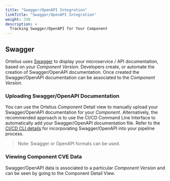 ```yaml
---
title: "Swagger/OpenAPI Integration"
linkTitle: "Swagger/OpenAPI Integration"
weight: 330
description: >
  Tracking Swagger/OpenAPI for Your Component
---
```


## Swagger

Ortelius uses [Swagger](https://swagger.io/) to display your microservice / API documentation, based on your _Component Version_. Developers create, or automate the creation of Swagger/OpenAPI documentation. Once created the Swagger/OpenAPI documentation can be associated to the _Component Version_.

### Uploading Swagger/OpenAPI Documentation

You can use the Ortelius _Component_ Detail view to manually upload your Swagger/OpenAPI documentation for your _Component_. Alternatively, the recommended approach is to use the CI/CD Command Line Interface to automatically add your Swagger/OpenAPI documentation file. Refer to the [CI/CD CLI details](https://github.com/Ortelius/cli/blob/main/doc/dh.md) for incorporating Swagger/OpenAPI into your pipeline process.

> Note: Swagger or OpenAPI formats can be used.

### Viewing Component CVE Data

Swagger/OpenAPI data is associated to a particular _Component Version_ and can be seen by going to the Component Detail View.
